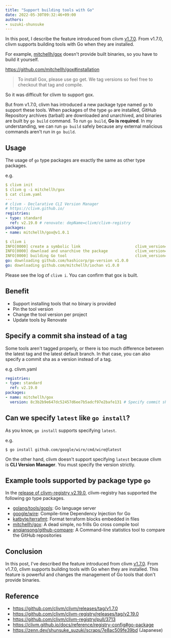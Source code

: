 ```yaml
---
title: "Support building tools with Go"
date: 2022-05-30T09:32:46+09:00
authors:
- suzuki-shunsuke
---
```


In this post, I describe the feature introduced from clivm [v1.7.0](https://github.com/clivm/clivm/releases/tag/v1.7.0).
From v1.7.0, clivm supports building tools with Go when they are installed.

For example, [mitchellh/gox](https://github.com/mitchellh/gox) doesn't provide built binaries, so you have to build it yourself.

https://github.com/mitchellh/gox#installation

> To install Gox, please use go get. We tag versions so feel free to checkout that tag and compile.

So it was difficult for clivm to support gox.

But from v1.7.0, clivm has introduced a new package type named `go` to support these tools.
When packages of the type `go` are installed, GitHub Repository archives (tarball) are downloaded and unarchived, and binaries are built by `go build` command.
To run `go build`, **Go is required**. In my understanding, we can run `go build` safely because any external malicious commands aren't run in `go build`.

## Usage

The usage of `go` type packages are exactly the same as other type packages.

e.g.

```yaml
$ clivm init
$ clivm g -i mitchellh/gox
$ cat clivm.yaml
---
# clivm - Declarative CLI Version Manager
# https://clivm.github.io/
registries:
- type: standard
  ref: v2.19.0 # renovate: depName=clivm/clivm-registry
packages:
- name: mitchellh/gox@v1.0.1

$ clivm i
INFO[0000] create a symbolic link                        clivm_version=1.9.0 env=darwin/arm64 link_file=/Users/shunsukesuzuki/.local/share/clivm/bin/gox new=clivm-proxy package_name=mitchellh/gox package_version=v1.0.1 program=clivm registry=standard registry_ref=v2.19.0
INFO[0000] download and unarchive the package            clivm_version=1.9.0 env=darwin/arm64 package_name=mitchellh/gox package_version=v1.0.1 program=clivm registry=standard registry_ref=v2.19.0
INFO[0000] building Go tool                              clivm_version=1.9.0 env=darwin/arm64 exe_path=/Users/shunsukesuzuki/.local/share/clivm/pkgs/go/github.com/mitchellh/gox/v1.0.1/bin/gox file_name=gox go_build_dir=/Users/shunsukesuzuki/.local/share/clivm/pkgs/go/github.com/mitchellh/gox/v1.0.1/src/gox-1.0.1 go_src=. package_name=mitchellh/gox package_version=v1.0.1 program=clivm registry=standard registry_ref=v2.19.0
go: downloading github.com/hashicorp/go-version v1.0.0
go: downloading github.com/mitchellh/iochan v1.0.0
```

Please see the log of `clivm i`. You can confirm that gox is built.

## Benefit

* Support installing tools that no binary is provided
* Pin the tool version
* Change the tool version per project
* Update tools by Renovate

## Specify a commit sha instead of a tag

Some tools aren't tagged properly, or there is too much difference between the latest tag and the latest default branch.
In that case, you can also specify a commit sha as a version instead of a tag.

e.g. clivm.yaml

```yaml
registries:
- type: standard
  ref: v2.19.0
packages:
- name: mitchellh/gox
  version: 8c3b2b9e647dc52457d6ee7b5adcf97e2bafe131 # Specify commit sha
```

## Can we specify `latest` like `go install`?

As you know, `go install` supports specifying `latest`.

e.g.

```console
$ go install github.com/google/wire/cmd/wire@latest
```

On the other hand, clivm doesn't support specifying `latest` because clivm is **CLI Version Manager**.
You must specify the version strictly.

## Example tools supported by package type `go`

In the [release of clivm-registry v2.19.0](https://github.com/clivm/clivm-registry/releases/tag/v2.19.0), clivm-registry has supported the following go type packages.

* [golang/tools/gopls](https://github.com/golang/tools/tree/master/gopls): Go language server
* [google/wire](https://github.com/google/wire): Compile-time Dependency Injection for Go
* [katbyte/terrafmt](https://github.com/katbyte/terrafmt): Format terraform blocks embedded in files
* [mitchellh/gox](https://github.com/mitchellh/gox): A dead simple, no frills Go cross compile tool
* [anqiansong/github-compare](https://github.com/anqiansong/github-compare): A Command-line statistics tool to compare the GitHub repositories

## Conclusion

In this post, I've described the feature introduced from clivm [v1.7.0](https://github.com/clivm/clivm/releases/tag/v1.7.0).
From v1.7.0, clivm supports building tools with Go when they are installed.
This feature is powerful and changes the management of Go tools that don't provide binaries.

## Reference

* https://github.com/clivm/clivm/releases/tag/v1.7.0
* https://github.com/clivm/clivm-registry/releases/tag/v2.19.0
* https://github.com/clivm/clivm-registry/pull/3713
* https://clivm.github.io/docs/reference/registry-config#go-package
* https://zenn.dev/shunsuke_suzuki/scraps/7e8ac509fe39bd (Japanese)
